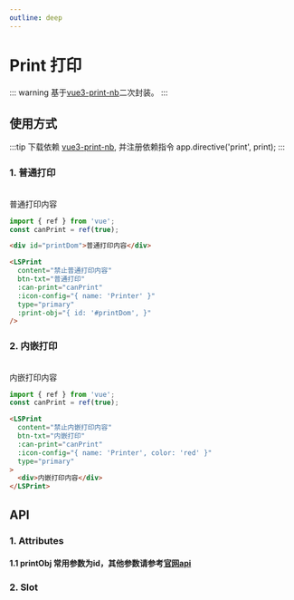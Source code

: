 ```yaml
---
outline: deep
---
```


# Print 打印

::: warning 基于[vue3-print-nb](https://www.npmjs.com/package/vue3-print-nb)二次封装。
:::

## 使用方式

:::tip 下载依赖 [vue3-print-nb](https://www.npmjs.com/package/vue3-print-nb), 并注册依赖指令 app.directive('print', print);
:::

### 1. 普通打印

<br />

<div id="printDom">普通打印内容</div>
<ClientOnly>
<LSPrint content="禁止普通打印内容" btn-txt="普通打印" :can-print="canPrint" :icon-config="{ name: 'Printer' }" type="primary" :print-obj="{ id: '#printDom', }" />
</ClientOnly>

```js
import { ref } from 'vue';
const canPrint = ref(true);
```

```html
<div id="printDom">普通打印内容</div>

<LSPrint
  content="禁止普通打印内容"
  btn-txt="普通打印"
  :can-print="canPrint"
  :icon-config="{ name: 'Printer' }"
  type="primary"
  :print-obj="{ id: '#printDom', }"
/>
```

### 2. 内嵌打印

<br />
<ClientOnly>
<LSPrint content="禁止内嵌打印内容" btn-txt="内嵌打印" :can-print="canPrint" :icon-config="{ name: 'Printer', color: 'red' }" type="primary">
 <div>
  内嵌打印内容
 </div>
</LSPrint>
</ClientOnly>

```js
import { ref } from 'vue';
const canPrint = ref(true);
```

```html
<LSPrint
  content="禁止内嵌打印内容"
  btn-txt="内嵌打印"
  :can-print="canPrint"
  :icon-config="{ name: 'Printer', color: 'red' }"
  type="primary"
>
  <div>内嵌打印内容</div>
</LSPrint>
```

## API

### 1. Attributes

<ApiIntro :tableColumn="tableColumn" :tableData="tableData" />

#### 1.1 printObj 常用参数为id，其他参数请参考[官网api](https://www.npmjs.com/package/vue3-print-nb)

<ApiIntro :tableColumn="tableColumn" :tableData="tableData2" />

### 2. Slot

<ApiIntro :tableColumn="tableSlotColumn" :tableData="tableData3" />

<script setup>
import { tableColumn, tableSlotColumn } from '../constant';
import { ref } from 'vue';

const canPrint = ref(true);


const tableData = ref([
  {
    name: 'printObj',
    desc: '打印对象参数配置',
    type: 'object',
    value: '{}'
  },
  {
    name: 'iconConfig',
    desc: '按钮文案前图标配置，具体配置参考LSIcon',
    type: 'json',
    value: '{}'
  },
  {
    name: 'btnTxt',
    desc: '按钮文案',
    type:'string',
    value: '打印'
  },
  {
    name: 'content',
    desc: '打印按钮禁止使用时，鼠标移入提示文案',
    type:'string',
    value: ''
  },
  {
    name: 'canPrint',
    desc: '是否允许打印',
    type:'boolean',
    value: 'true'
  }
])

const tableData2 = ref([
  {
    name: 'id',
    desc: '打印区域id，适用普通打印',
    type: 'string',
    value: ''
  }
])

const tableData3 = ref([
  {
    name: 'default',
    desc: '添加默认插槽',
  }
])
</script>
